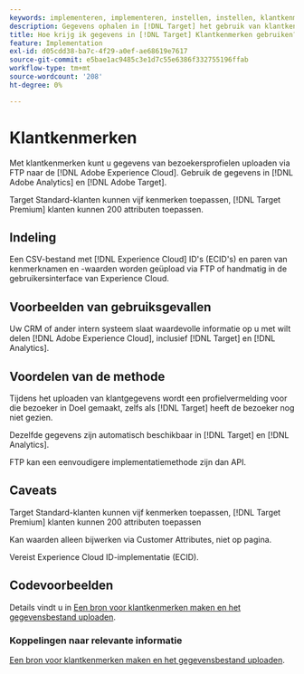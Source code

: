 ```yaml
---
keywords: implementeren, implementeren, instellen, instellen, klantkenmerken
description: Gegevens ophalen in [!DNL Target] het gebruik van klantkenmerken.
title: Hoe krijg ik gegevens in [!DNL Target] Klantkenmerken gebruiken?
feature: Implementation
exl-id: d05cdd38-ba7c-4f29-a0ef-ae68619e7617
source-git-commit: e5bae1ac9485c3e1d7c55e6386f332755196ffab
workflow-type: tm+mt
source-wordcount: '208'
ht-degree: 0%

---
```


# Klantkenmerken

Met klantkenmerken kunt u gegevens van bezoekersprofielen uploaden via FTP naar de [!DNL Adobe Experience Cloud]. Gebruik de gegevens in [!DNL Adobe Analytics] en [!DNL Adobe Target].

Target Standard-klanten kunnen vijf kenmerken toepassen, [!DNL Target Premium] klanten kunnen 200 attributen toepassen.

## Indeling

Een CSV-bestand met [!DNL Experience Cloud] ID&#39;s (ECID&#39;s) en paren van kenmerknamen en -waarden worden geüpload via FTP of handmatig in de gebruikersinterface van Experience Cloud.

## Voorbeelden van gebruiksgevallen

Uw CRM of ander intern systeem slaat waardevolle informatie op u met wilt delen [!DNL Adobe Experience Cloud], inclusief [!DNL Target] en [!DNL Analytics].

## Voordelen van de methode

Tijdens het uploaden van klantgegevens wordt een profielvermelding voor die bezoeker in Doel gemaakt, zelfs als [!DNL Target] heeft de bezoeker nog niet gezien.

Dezelfde gegevens zijn automatisch beschikbaar in [!DNL Target] en [!DNL Analytics].

FTP kan een eenvoudigere implementatiemethode zijn dan API.

## Caveats

Target Standard-klanten kunnen vijf kenmerken toepassen, [!DNL Target Premium] klanten kunnen 200 attributen toepassen

Kan waarden alleen bijwerken via Customer Attributes, niet op pagina.

Vereist Experience Cloud ID-implementatie (ECID).

## Codevoorbeelden

Details vindt u in [Een bron voor klantkenmerken maken en het gegevensbestand uploaden](https://experienceleague.adobe.com/docs/core-services/interface/customer-attributes/t-crs-usecase.html?lang=nl-NL).

### Koppelingen naar relevante informatie

[Een bron voor klantkenmerken maken en het gegevensbestand uploaden](https://experienceleague.adobe.com/docs/core-services/interface/customer-attributes/t-crs-usecase.html?lang=nl-NL).
